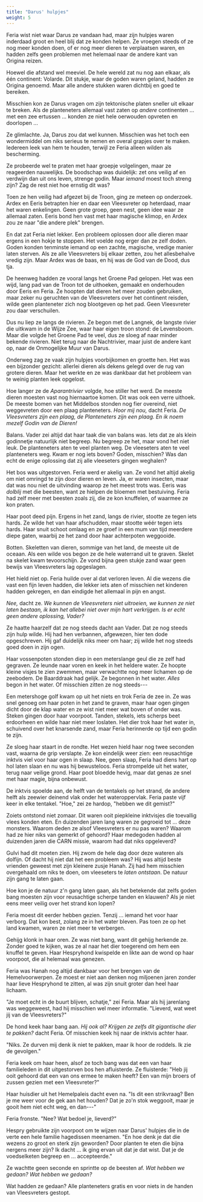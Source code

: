 ```yaml
---
title: "Darus' hulpjes"
weight: 5
---
```


Feria wist niet waar Darus ze vandaan had, maar zijn hulpjes waren inderdaad groot en heel blij dat ze konden helpen. Ze vroegen steeds of ze nog meer konden doen, of er nog meer dieren te verplaatsen waren, en hadden zelfs geen problemen met helemaal naar de andere kant van Origina reizen. 

Hoewel die afstand wel meeviel. De hele wereld zat nu nog aan elkaar, als één continent: Volarde. Dit stukje, waar de goden waren geland, hadden ze Origina genoemd. Maar alle andere stukken waren dichtbij en goed te bereiken. 

Misschien kon ze Darus vragen om zijn tektonische platen sneller uit elkaar te breken. Als de planteneters allemaal vast zaten op _andere_ continenten ... met een zee ertussen ... konden ze niet hele oerwouden opvreten en doorlopen ...

Ze glimlachte. Ja, Darus zou dat wel kunnen. Misschien was het toch een wondermiddel om niks serieus te nemen en overal grapjes over te maken. Iedereen leek van hem te houden, terwijl ze Feria alleen wilden als bescherming.

Ze probeerde wel te praten met haar groepje volgelingen, maar ze reageerden nauwelijks. De boodschap was duidelijk: zet ons veilig af en verdwijn dan uit ons leven, strenge godin. Maar _iemand_ moest toch streng zijn? Zag de rest niet hoe ernstig dit was?

Toen ze hen veilig had afgezet bij de Troon, ging ze meteen op onderzoek. Ardex en Eeris betrapten hier en daar een Vleesvreter op heterdaad, maar het waren enkelingen. Geen grote groep, geen nest, geen idee waar ze allemaal zaten. Eeris bond hen vast met haar magische klimop, en Ardex zou ze naar "die andere plek" brengen.

En dat zat Feria niet lekker. Een probleem oplossen door alle dieren maar ergens in een hokje te stoppen. Het voelde nog erger dan ze zelf doden. Goden konden tenminste iemand op een zachte, magische, vredige manier laten sterven. Als ze alle Vleesvreters bij elkaar zetten, zou het allesbehalve vredig zijn. Maar Ardex was de baas, en hij was de God van de Dood, dus tja.

De heenweg hadden ze vooral langs het Groene Pad gelopen. Het was een wijd, lang pad van de Troon tot de uithoeken, gemaakt en onderhouden door Eeris en Feria. Ze hoopten dat dieren het meer zouden gebruiken, maar zeker nu geruchten van de Vleesvreters over het continent reisden, wilde geen planteneter zich nog blootgeven op het pad. Geen Vleesvreter zou daar verschuilen.

Dus nu liep ze langs de rivieren. Ze begon met de Langnek, de langste rivier die uitkwam in de Wijze Zee, waar haar eigen troon stond: de Levensboom. Maar die volgde het Groene Pad te veel, dus ze sloeg af naar minder bekende rivieren. Niet terug naar de Nachtrivier, maar juist de andere kant op, naar de Onmogelijke Muur van Darus. 

Onderweg zag ze vaak zijn hulpjes voorbijkomen en groette hen. Het was een bijzonder gezicht: allerlei dieren als dekens gelegd over de rug van grotere dieren. Maar het werkte en ze was dankbaar dat het probleem van te weinig planten leek opgelost. 

Hoe langer ze de _Aparantrivier_ volgde, hoe stiller het werd. De meeste dieren moesten vast nog hiernaartoe komen. Dit was ook een verre uithoek. De meeste bomen van het Middelbos stonden nog fier overeind, niet weggevreten door een plaag planteneters. _Hoor mij nou,_ dacht Feria. _De Vleesvreters zijn een plaag, de Planteneters zijn een plaag. En ik noem mezelf Godin van de Dieren!_

Balans. Vader zei altijd dat haar taak die van balans was. Iets dat ze als klein godinnetje natuurlijk niet begreep. Nu begreep ze het, maar vond het niet leuk. De planteneters aten te veel planten weg. De vleeseters aten te veel planteneters weg. Kwam er nog iets boven? Goden, misschien? Was dan echt de enige oplossing dat zij alle vleeseters gingen weghalen?

Het bos was uitgestorven. Feria werd er akelig van. Ze vond het altijd akelig om niet omringd te zijn door dieren en leven. Ja, er waren insecten, maar dat was nou niet de uitvinding waarop ze het meest trots was. Eeris was _dolblij_ met die beesten, want ze hielpen de bloemen met bestuiving. Feria had zelf meer met beesten zoals zij, die ze kon knuffelen, of waarmee ze kon praten.

Haar poot deed pijn. Ergens in het zand, langs de rivier, stootte ze tegen iets hards. Ze wilde het van haar afschudden, maar stootte wéér tegen iets hards. Haar snuit schoot omlaag en ze groef in een mum van tijd meerdere diepe gaten, waarbij ze het zand door haar achterpoten weggooide. 

Botten. Skeletten van dieren, sommige van het land, de meeste uit de oceaan. Als een wilde vos begon ze de hele waterrand uit te graven. Skelet na skelet kwam tevoorschijn. Ze vond bijna geen stukje zand waar geen bewijs van Vleesvreters lag opgeslagen. 

Het hield niet op. Feria huilde over al dat verloren leven. Al die wezens die vast een fijn leven hadden, die lekker iets aten of misschien net kinderen hadden gekregen, en dan eindigde het allemaal in pijn en angst. 

_Nee,_ dacht ze. _We kunnen de Vleesvreters niet uitroeien, we kunnen ze niet laten bestaan, ik kan het allebei niet over mijn hart verkrijgen. Is er echt geen andere oplossing, Vader?_

Ze haatte haarzelf dat ze nog steeds dacht aan Vader. Dat ze nog steeds zijn hulp wilde. Hij had hen verbannen, afgewezen, hier ten dode opgeschreven. Hij gaf duidelijk niks meer om haar; zij wilde het nog steeds goed doen in zijn ogen.

Haar vossenpoten stonden diep in een meterslange geul die ze zelf had gegraven. Ze leunde naar voren en keek in het heldere water. Ze hoopte kleine visjes te zien zwemmen, maar verwachtte nog meer lichamen op de zeebodem. De Baarddraak had gelijk. Ze begonnen in het water. _Alles_ begon in het water. Of misschien zitten ze nog steeds---

Een metershoge golf kwam op uit het niets en trok Feria de zee in. Ze was snel genoeg om haar poten in het zand te graven, maar haar ogen gingen dicht door de klap water en ze wist niet meer wat boven of onder was. Steken gingen door haar voorpoot. Tanden, stekels, iets scherps beet erdoorheen en wilde haar niet meer loslaten. Het dier trok haar het water in, schuivend over het knarsende zand, maar Feria herinnerde op tijd een godin te zijn.

Ze sloeg haar staart in de rondte. Het wezen hield haar nog twee seconden vast, waarna de grip verslapte. Ze kon eindelijk weer zien: een reusachtige inktvis viel voor haar ogen in slaap. Nee, geen slaap, Feria had diens hart op hol laten slaan en nu was hij bewusteloos. Feria strompelde uit het water, terug naar veilige grond. Haar poot bloedde hevig, maar dat genas ze snel met haar magie, bijna onbewust. 

De inktvis spoelde aan, de helft van de tentakels op het strand, de andere helft als zeewier deinend vlak onder het wateroppervlak. Feria paste vijf keer in elke tentakel. "Hoe," zei ze hardop, "hebben we dit gemist?"

Zoiets ontstond niet zomaar. Dit waren ooit piepkleine inktvisjes die toevallig vlees konden eten. En duizenden jaren lang waren ze gegroeid tot ... deze monsters. Waarom deden ze alsof Vleesvreters er nu pas waren? Waarom had ze hier niks van gemerkt of gehoord? Haar medegoden hadden al duizenden jaren die CARN missie, waarom had dat niks opgeleverd?

Gulvi had dit moeten zien. Hij zwom de hele dag door deze wateren als dolfijn. Of dacht hij niet dat het een probleem was? Hij was altijd beste vrienden geweest met zijn kleinere zusje Hanah. Zij had hem misschien overgehaald om niks te doen, om vleeseters te _laten ontstaan_. De natuur zijn gang te laten gaan.

Hoe kon je de natuur z'n gang laten gaan, als het betekende dat zelfs goden bang moesten zijn voor reusachtige scherpe tanden en klauwen? Als je niet eens meer veilig over het strand kon lopen?

Feria moest dit eerder hebben gezien. Tenzij ... iemand het voor haar verborg. Dat kon best, zolang ze in het water bleven. Pas toen ze op het land kwamen, waren ze niet meer te verbergen.

Gehijg klonk in haar oren. Ze was niet bang, want dit gehijg herkende ze. Zonder goed te kijken, was ze al naar het dier toegerend om hem een knuffel te geven. Haar Hespryhond kwispelde en likte aan de wond op haar voorpoot, die al helemaal was genezen. 

Feria was Hanah nog altijd dankbaar voor het brengen van de Hemelvoorwerpen. Ze moest er niet aan denken nog miljoenen jaren zonder haar lieve Hespryhond te zitten, al was zijn snuit groter dan heel haar lichaam.

"Je moet echt in de buurt blijven, schatje," zei Feria. Maar als hij jarenlang was weggeweest, had hij misschien wel meer informatie. "Lieverd, wat weet jij van de Vleesvreters?"

De hond keek haar bang aan. _Hij ook al? Krijgen ze zelfs dit gigantische dier te pakken?_ dacht Feria. Of misschien keek hij naar de inktvis achter haar.

"Niks. Ze durven mij denk ik niet te pakken, maar ik hoor de roddels. Ik zie de gevolgen."

Feria keek om haar heen, alsof ze toch bang was dat een van haar familieleden in dit uitgestorven bos hen afluisterde. Ze fluisterde: "Heb jij ooit gehoord dat een van ons ermee te maken heeft? Een van mijn broers of zussen gezien met een Vleesvreter?"

Haar huisdier uit het Hemelpaleis dacht even na. "Is dit een strikvraag? Ben je me weer voor de gek aan het houden? Dat je zo'n stok weggooit, maar je gooit hem niet echt weg, en dan---"

Feria fronste. "Nee? Wat bedoel je, lieverd?"

Hespry gebruikte zijn voorpoot om te wijzen naar Darus' hulpjes die in de verte een hele familie hagedissen meenamen. "En hoe denk je dat die wezens zo groot en sterk zijn geworden? Door planten te eten die bijna nergens meer zijn? Ik dacht ... ik ging ervan uit dat je dat wist. Dat je de voedselketen begreep en ... accepteerde."

Ze wachtte geen seconde en sprintte op de beesten af. _Wat hebben we gedaan? Wat hebben we gedaan?_ 

Wat hadden ze gedaan? Alle planteneters gratis en voor niets in de handen van Vleesvreters gestopt.